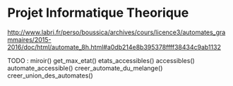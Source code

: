 # Projet Informatique Theorique
http://www.labri.fr/perso/boussica/archives/cours/licence3/automates_grammaires/2015-2016/doc/html/automate_8h.html#a0db214e8b395378ffff38434c9ab1132

TODO :
miroir()
get_max_etat()
etats_accessibles()
accessibles()
automate_accessible()
creer_automate_du_melange()
creer_union_des_automates()
